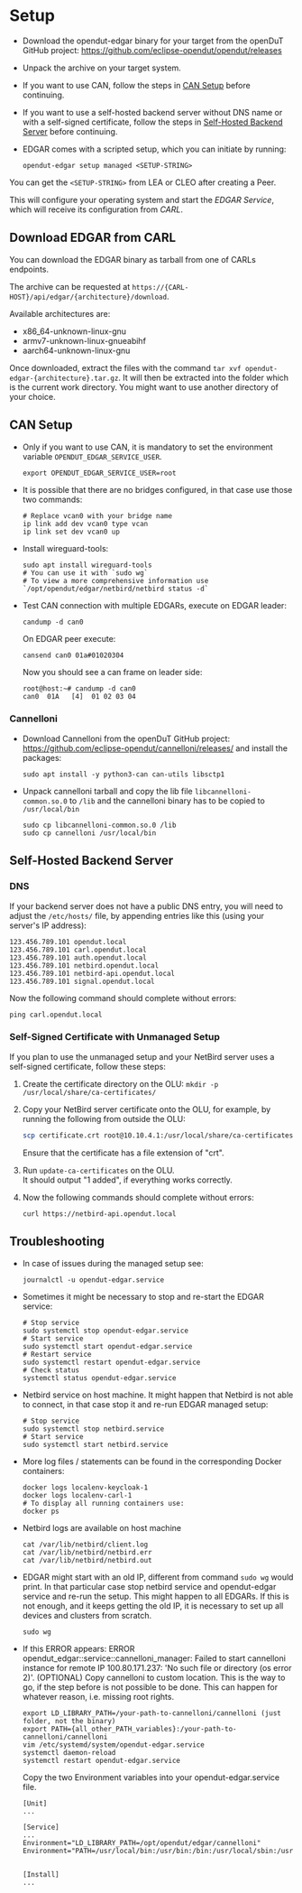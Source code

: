 # Setup

- Download the opendut-edgar binary for your target from the openDuT GitHub project: https://github.com/eclipse-opendut/opendut/releases
- Unpack the archive on your target system.
- If you want to use CAN, follow the steps in [CAN Setup](#can-setup) before continuing.
- If you want to use a self-hosted backend server without DNS name or with a self-signed certificate, follow the steps in [Self-Hosted Backend Server](#self-hosted-backend-server) before continuing.


- EDGAR comes with a scripted setup, which you can initiate by running:  
  ```shell
  opendut-edgar setup managed <SETUP-STRING>
  ```  
You can get the `<SETUP-STRING>` from LEA or CLEO after creating a Peer.

This will configure your operating system and start the *EDGAR Service*, which will receive its configuration from *CARL*.

## Download EDGAR from CARL
You can download the EDGAR binary as tarball from one of CARLs endpoints.

The archive can be requested at `https://{CARL-HOST}/api/edgar/{architecture}/download`.

Available architectures are:
- x86_64-unknown-linux-gnu
- armv7-unknown-linux-gnueabihf
- aarch64-unknown-linux-gnu

Once downloaded, extract the files with the command `tar xvf opendut-edgar-{architecture}.tar.gz`. It will then be extracted into
the folder which is the current work directory. You might want to use another directory of your choice.

## CAN Setup
- Only if you want to use CAN, it is mandatory to set the environment variable `OPENDUT_EDGAR_SERVICE_USER`.
  ```shell
  export OPENDUT_EDGAR_SERVICE_USER=root
  ```
- It is possible that there are no bridges configured, in that case use those two commands:

  ```shell 
  # Replace vcan0 with your bridge name
  ip link add dev vcan0 type vcan
  ip link set dev vcan0 up
  ```

- Install wireguard-tools:
  ```shell
  sudo apt install wireguard-tools
  # You can use it with `sudo wg`
  # To view a more comprehensive information use `/opt/opendut/edgar/netbird/netbird status -d`
  ```

- Test CAN connection with multiple EDGARs, execute on EDGAR leader:
  ```shell
  candump -d can0
  ```
  On EDGAR peer execute:
  ```shell
  cansend can0 01a#01020304
  ```
  Now you should see a can frame on leader side:
  ```text
  root@host:~# candump -d can0
  can0  01A   [4]  01 02 03 04
  ```



### Cannelloni
- Download Cannelloni from the openDuT GitHub project: https://github.com/eclipse-opendut/cannelloni/releases/ and 
install the packages:
  ```shell
  sudo apt install -y python3-can can-utils libsctp1
  ```
- Unpack cannelloni tarball and copy the lib file `libcannelloni-common.so.0` to `/lib` and the cannelloni
  binary has to be copied to `/usr/local/bin`
  ```shell
  sudo cp libcannelloni-common.so.0 /lib
  sudo cp cannelloni /usr/local/bin
  ```

## Self-Hosted Backend Server

### DNS
If your backend server does not have a public DNS entry, you will need to adjust the `/etc/hosts/` file, by appending entries like this (using your server's IP address):
```
123.456.789.101 opendut.local
123.456.789.101 carl.opendut.local
123.456.789.101 auth.opendut.local
123.456.789.101 netbird.opendut.local
123.456.789.101 netbird-api.opendut.local
123.456.789.101 signal.opendut.local
```

Now the following command should complete without errors:
```
ping carl.opendut.local
```

### Self-Signed Certificate with Unmanaged Setup
If you plan to use the unmanaged setup and your NetBird server uses a self-signed certificate, follow these steps:

1. Create the certificate directory on the OLU: `mkdir -p /usr/local/share/ca-certificates/`

2. Copy your NetBird server certificate onto the OLU, for example, by running the following from outside the OLU:  
   ```sh
   scp certificate.crt root@10.10.4.1:/usr/local/share/ca-certificates/
   ```  
   Ensure that the certificate has a file extension of "crt".

3. Run `update-ca-certificates` on the OLU.  
   It should output "1 added", if everything works correctly.  

4. Now the following commands should complete without errors:
   ```
   curl https://netbird-api.opendut.local
   ```

## Troubleshooting
- In case of issues during the managed setup see:
  ```shell
  journalctl -u opendut-edgar.service
  ```
- Sometimes it might be necessary to stop and re-start the EDGAR service:
  ```shell
  # Stop service
  sudo systemctl stop opendut-edgar.service
  # Start service
  sudo systemctl start opendut-edgar.service
  # Restart service
  sudo systemctl restart opendut-edgar.service
  # Check status
  systemctl status opendut-edgar.service
  ```

- Netbird service on host machine. It might happen that Netbird is not able to connect, in that case stop it and re-run EDGAR managed setup:
  ```shell
  # Stop service
  sudo systemctl stop netbird.service
  # Start service
  sudo systemctl start netbird.service
  ```

- More log files / statements can be found in the corresponding Docker containers:
  ```shell
  docker logs localenv-keycloak-1
  docker logs localenv-carl-1
  # To display all running containers use:
  docker ps
  ```

- Netbird logs are available on host machine 
  ```shell
  cat /var/lib/netbird/client.log
  cat /var/lib/netbird/netbird.err
  cat /var/lib/netbird/netbird.out
  ```

- EDGAR might start with an old IP, different from command `sudo wg` would print. In that particular case
stop netbird service and opendut-edgar service and re-run the setup. This might happen to all
EDGARs. If this is not enough, and it keeps getting the old IP, it is necessary to set up all
devices and clusters from scratch.
  ```shell
  sudo wg
  ```

- If this ERROR appears: ERROR opendut_edgar::service::cannelloni_manager: Failed to start cannelloni instance for remote IP 100.80.171.237: 'No such file or directory (os error 2)'.
(OPTIONAL) Copy cannelloni to custom location. This is the way to go, if the step before is
    not possible to be done. This can happen for whatever reason, i.e. missing root rights.
  ```shell
  export LD_LIBRARY_PATH=/your-path-to-cannelloni/cannelloni (just folder, not the binary)
  export PATH={all_other_PATH_variables}:/your-path-to-cannelloni/cannelloni
  vim /etc/systemd/system/opendut-edgar.service 
  systemctl daemon-reload
  systemctl restart opendut-edgar.service
  ```

  Copy the two Environment variables into your opendut-edgar.service file.
  ```text
  [Unit]
  ...
  
  [Service]
  ...
  Environment="LD_LIBRARY_PATH=/opt/opendut/edgar/cannelloni"
  Environment="PATH=/usr/local/bin:/usr/bin:/bin:/usr/local/sbin:/usr/sbin:/sbin:/opt/opendut/edgar/cannelloni"
  
  
  [Install]
  ...
  ```
